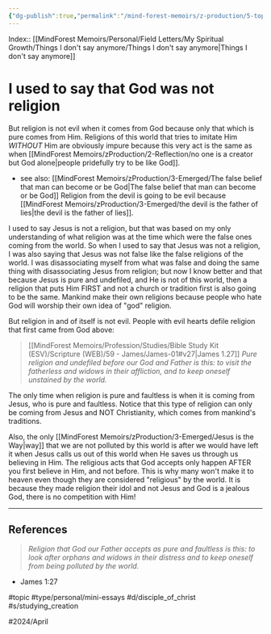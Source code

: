 ```yaml
---
{"dg-publish":true,"permalink":"/mind-forest-memoirs/z-production/5-topics/i-used-to-say-that-god-was-not-religion/"}
---
```


Index:: [[MindForest Memoirs/Personal/Field Letters/My Spiritual Growth/Things I don't say anymore/Things I don't say anymore\|Things I don't say anymore]] 
# I used to say that God was not religion 

But religion is not evil when it comes from God because only that which is pure comes from Him. Religions of this world that tries to imitate Him *WITHOUT* Him are obviously impure because this very act is the same as when [[MindForest Memoirs/zProduction/2-Reflection/no one is a creator but God alone\|people pridefully try to be like God]]. 
- see also: [[MindForest Memoirs/zProduction/3-Emerged/The false belief that man can become or be God\|The false belief that man can become or be God]]
Religion from the devil is going to be evil because [[MindForest Memoirs/zProduction/3-Emerged/the devil is the father of lies\|the devil is the father of lies]]. 

I used to say Jesus is not a religion, but that was based on my only understanding of what religion was at the time which were the false ones coming from the world. So when I used to say that Jesus was not a religion, I was also saying that Jesus was not false like the false religions of the world. I was disassociating myself from what was false and doing the same thing with disassociating Jesus from religion; but now I know better and that because Jesus is pure and undefiled, and He is not of this world, then a religion that puts Him FIRST and not a church or tradition first is also going to be the same. Mankind make their own religions because people who hate God will worship their own idea of "god" religion.

But religion in and of itself is not evil. People with evil hearts defile religion that first came from God above:

> [[MindForest Memoirs/Profession/Studies/Bible Study Kit (ESV)/Scripture (WEB)/59 - James/James-01#v27\|James 1.27]] *Pure religion and undefiled before our God and Father is this: to visit the fatherless and widows in their affliction, and to keep oneself unstained by the world.* 

The only time when religion is pure and faultless is when it is coming from Jesus, who is pure and faultless. Notice that this type of religion can only be coming from Jesus and NOT Christianity, which comes from mankind's traditions. 

Also, the only [[MindForest Memoirs/zProduction/3-Emerged/Jesus is the Way\|way]] that we are not polluted by this world is after we would have left it when Jesus calls us out of this world when He saves us through us believing in Him. The religious acts that God accepts only happen AFTER you first believe in Him, and not before. This is why many won't make it to heaven even though they are considered "religious" by the world. It is because they made religion their idol and not Jesus and God is a jealous God, there is no competition with Him!

---
## References
> *Religion that God our Father accepts as pure and faultless is this: to look after orphans and widows in their distress and to keep oneself from being polluted by the world.*
- James 1:27


#topic #type/personal/mini-essays #d/disciple_of_christ  #s/studying_creation 

#2024/April 